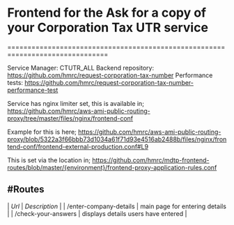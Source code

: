 # Frontend for the Ask for a copy of your Corporation Tax UTR service #
===============================================================================

Service Manager:    CTUTR_ALL
Backend repository: https://github.com/hmrc/request-corporation-tax-number
Performance tests:  https://github.com/hmrc/request-corporation-tax-number-performance-test

Service has nginx limiter set, this is available in;
    https://github.com/hmrc/aws-ami-public-routing-proxy/tree/master/files/nginx/frontend-conf

Example for this is here; https://github.com/hmrc/aws-ami-public-routing-proxy/blob/5322a3f66bbb73d1034a61f71d93e4516ab2488b/files/nginx/frontend-conf/frontend-external-production.conf#L9

This is set via the location in; https://github.com/hmrc/mdtp-frontend-routes/blob/master/{environment}/frontend-proxy-application-rules.conf

#Routes
-------
| *Url* | *Description* |
| /enter-company-details | main page for entering details |
| /check-your-answers | displays details users have entered |
